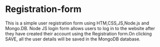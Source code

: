 # Registration-form
This is a simple user registration form using HTM,CSS,JS,Node.js and Mongo.DB. Node JS login form allows users to log in to the website after they have created their account using the Registration form.On clicking SAVE, all the user details will be saved in the MongoDB database.
